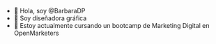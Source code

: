 - 👋 Hola, soy @BarbaraDP
- 👀 Soy diseñadora gráfica
- 🌱 Estoy actualmente cursando un bootcamp de Marketing Digital en OpenMarketers
